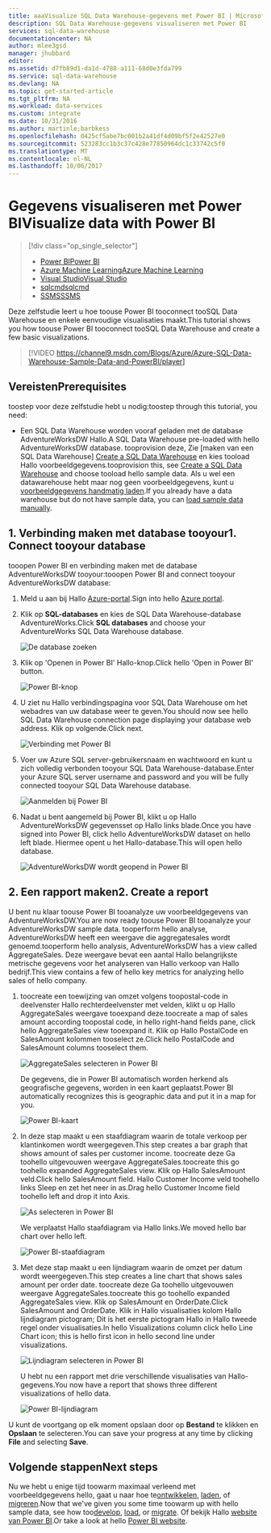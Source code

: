 ```yaml
---
title: aaaVisualize SQL Data Warehouse-gegevens met Power BI | Microsoft Azure
description: SQL Data Warehouse-gegevens visualiseren met Power BI
services: sql-data-warehouse
documentationcenter: NA
author: mlee3gsd
manager: jhubbard
editor: 
ms.assetid: d7fb89d1-da1d-4788-a111-68d0e3fda799
ms.service: sql-data-warehouse
ms.devlang: NA
ms.topic: get-started-article
ms.tgt_pltfrm: NA
ms.workload: data-services
ms.custom: integrate
ms.date: 10/31/2016
ms.author: martinle;barbkess
ms.openlocfilehash: 0425cf5abe7bc001b2a41df4d09bf5f2e42527e0
ms.sourcegitcommit: 523283cc1b3c37c428e77850964dc1c33742c5f0
ms.translationtype: MT
ms.contentlocale: nl-NL
ms.lasthandoff: 10/06/2017
---
```

# <a name="visualize-data-with-power-bi"></a><span data-ttu-id="aefc7-103">Gegevens visualiseren met Power BI</span><span class="sxs-lookup"><span data-stu-id="aefc7-103">Visualize data with Power BI</span></span>
> [!div class="op_single_selector"]
> * [<span data-ttu-id="aefc7-104">Power BI</span><span class="sxs-lookup"><span data-stu-id="aefc7-104">Power BI</span></span>](sql-data-warehouse-get-started-visualize-with-power-bi.md)
> * [<span data-ttu-id="aefc7-105">Azure Machine Learning</span><span class="sxs-lookup"><span data-stu-id="aefc7-105">Azure Machine Learning</span></span>](sql-data-warehouse-get-started-analyze-with-azure-machine-learning.md)
> * [<span data-ttu-id="aefc7-106">Visual Studio</span><span class="sxs-lookup"><span data-stu-id="aefc7-106">Visual Studio</span></span>](sql-data-warehouse-query-visual-studio.md)
> * [<span data-ttu-id="aefc7-107">sqlcmd</span><span class="sxs-lookup"><span data-stu-id="aefc7-107">sqlcmd</span></span>](sql-data-warehouse-get-started-connect-sqlcmd.md) 
> * [<span data-ttu-id="aefc7-108">SSMS</span><span class="sxs-lookup"><span data-stu-id="aefc7-108">SSMS</span></span>](sql-data-warehouse-query-ssms.md)
> 
> 

<span data-ttu-id="aefc7-109">Deze zelfstudie leert u hoe toouse Power BI tooconnect tooSQL Data Warehouse en enkele eenvoudige visualisaties maakt.</span><span class="sxs-lookup"><span data-stu-id="aefc7-109">This tutorial shows you how toouse Power BI tooconnect tooSQL Data Warehouse and create a few basic visualizations.</span></span>

> [!VIDEO https://channel9.msdn.com/Blogs/Azure/Azure-SQL-Data-Warehouse-Sample-Data-and-PowerBI/player]
> 
> 

## <a name="prerequisites"></a><span data-ttu-id="aefc7-110">Vereisten</span><span class="sxs-lookup"><span data-stu-id="aefc7-110">Prerequisites</span></span>
<span data-ttu-id="aefc7-111">toostep voor deze zelfstudie hebt u nodig:</span><span class="sxs-lookup"><span data-stu-id="aefc7-111">toostep through this tutorial, you need:</span></span>

* <span data-ttu-id="aefc7-112">Een SQL Data Warehouse worden vooraf geladen met de database AdventureWorksDW Hallo.</span><span class="sxs-lookup"><span data-stu-id="aefc7-112">A SQL Data Warehouse pre-loaded with hello AdventureWorksDW database.</span></span> <span data-ttu-id="aefc7-113">tooprovision deze, Zie [maken van een SQL Data Warehouse] [ Create a SQL Data Warehouse] en kies tooload Hallo voorbeeldgegevens.</span><span class="sxs-lookup"><span data-stu-id="aefc7-113">tooprovision this, see [Create a SQL Data Warehouse][Create a SQL Data Warehouse] and choose tooload hello sample data.</span></span> <span data-ttu-id="aefc7-114">Als u wel een datawarehouse hebt maar nog geen voorbeeldgegevens, kunt u [voorbeeldgegevens handmatig laden][load sample data manually].</span><span class="sxs-lookup"><span data-stu-id="aefc7-114">If you already have a data warehouse but do not have sample data, you can [load sample data manually][load sample data manually].</span></span>

## <a name="1-connect-tooyour-database"></a><span data-ttu-id="aefc7-115">1. Verbinding maken met database tooyour</span><span class="sxs-lookup"><span data-stu-id="aefc7-115">1. Connect tooyour database</span></span>
<span data-ttu-id="aefc7-116">tooopen Power BI en verbinding maken met de database AdventureWorksDW tooyour:</span><span class="sxs-lookup"><span data-stu-id="aefc7-116">tooopen Power BI and connect tooyour AdventureWorksDW database:</span></span>

1. <span data-ttu-id="aefc7-117">Meld u aan bij Hallo [Azure-portal][Azure portal].</span><span class="sxs-lookup"><span data-stu-id="aefc7-117">Sign into hello [Azure portal][Azure portal].</span></span>
2. <span data-ttu-id="aefc7-118">Klik op **SQL-databases** en kies de SQL Data Warehouse-database AdventureWorks.</span><span class="sxs-lookup"><span data-stu-id="aefc7-118">Click **SQL databases** and choose your AdventureWorks SQL Data Warehouse database.</span></span>
   
    ![De database zoeken][1]
3. <span data-ttu-id="aefc7-120">Klik op 'Openen in Power BI' Hallo-knop.</span><span class="sxs-lookup"><span data-stu-id="aefc7-120">Click hello 'Open in Power BI' button.</span></span>
   
    ![Power BI-knop][2]
4. <span data-ttu-id="aefc7-122">U ziet nu Hallo verbindingspagina voor SQL Data Warehouse om het webadres van uw database weer te geven.</span><span class="sxs-lookup"><span data-stu-id="aefc7-122">You should now see hello SQL Data Warehouse connection page displaying your database web address.</span></span> <span data-ttu-id="aefc7-123">Klik op volgende.</span><span class="sxs-lookup"><span data-stu-id="aefc7-123">Click next.</span></span>
   
    ![Verbinding met Power BI][3]
5. <span data-ttu-id="aefc7-125">Voer uw Azure SQL server-gebruikersnaam en wachtwoord en kunt u zich volledig verbonden tooyour SQL Data Warehouse-database.</span><span class="sxs-lookup"><span data-stu-id="aefc7-125">Enter your Azure SQL server username and password and you will be fully connected tooyour SQL Data Warehouse database.</span></span>
   
    ![Aanmelden bij Power BI][4]
6. <span data-ttu-id="aefc7-127">Nadat u bent aangemeld bij Power BI, klikt u op Hallo AdventureWorksDW gegevensset op Hallo links blade.</span><span class="sxs-lookup"><span data-stu-id="aefc7-127">Once you have signed into Power BI, click hello AdventureWorksDW dataset on hello left blade.</span></span> <span data-ttu-id="aefc7-128">Hiermee opent u het Hallo-database.</span><span class="sxs-lookup"><span data-stu-id="aefc7-128">This will open hello database.</span></span>
   
    ![AdventureWorksDW wordt geopend in Power BI][5]

## <a name="2-create-a-report"></a><span data-ttu-id="aefc7-130">2. Een rapport maken</span><span class="sxs-lookup"><span data-stu-id="aefc7-130">2. Create a report</span></span>
<span data-ttu-id="aefc7-131">U bent nu klaar toouse Power BI tooanalyze uw voorbeeldgegevens van AdventureWorksDW.</span><span class="sxs-lookup"><span data-stu-id="aefc7-131">You are now ready toouse Power BI tooanalyze your AdventureWorksDW sample data.</span></span> <span data-ttu-id="aefc7-132">tooperform hello analyse, AdventureWorksDW heeft een weergave die aggregatesales wordt genoemd.</span><span class="sxs-lookup"><span data-stu-id="aefc7-132">tooperform hello analysis, AdventureWorksDW has a view called AggregateSales.</span></span> <span data-ttu-id="aefc7-133">Deze weergave bevat een aantal Hallo belangrijkste metrische gegevens voor het analyseren van Hallo verkoop van Hallo bedrijf.</span><span class="sxs-lookup"><span data-stu-id="aefc7-133">This view contains a few of hello key metrics for analyzing hello sales of hello company.</span></span>

1. <span data-ttu-id="aefc7-134">toocreate een toewijzing van omzet volgens toopostal-code in deelvenster Hallo rechterdeelvenster met velden, klikt u op Hallo AggregateSales weergave tooexpand deze.</span><span class="sxs-lookup"><span data-stu-id="aefc7-134">toocreate a map of sales amount according toopostal code, in hello right-hand fields pane, click hello AggregateSales view tooexpand it.</span></span> <span data-ttu-id="aefc7-135">Klik op Hallo PostalCode en SalesAmount kolommen tooselect ze.</span><span class="sxs-lookup"><span data-stu-id="aefc7-135">Click hello PostalCode and SalesAmount columns tooselect them.</span></span>
   
    ![AggregateSales selecteren in Power BI][6]
   
    <span data-ttu-id="aefc7-137">De gegevens, die in Power BI automatisch worden herkend als geografische gegevens, worden in een kaart geplaatst.</span><span class="sxs-lookup"><span data-stu-id="aefc7-137">Power BI automatically recognizes this is geographic data and put it in a map for you.</span></span>
   
    ![Power BI-kaart][7]
2. <span data-ttu-id="aefc7-139">In deze stap maakt u een staafdiagram waarin de totale verkoop per klantinkomen wordt weergegeven.</span><span class="sxs-lookup"><span data-stu-id="aefc7-139">This step creates a bar graph that shows amount of sales per customer income.</span></span> <span data-ttu-id="aefc7-140">toocreate deze Ga toohello uitgevouwen weergave AggregateSales.</span><span class="sxs-lookup"><span data-stu-id="aefc7-140">toocreate this go toohello expanded AggregateSales view.</span></span> <span data-ttu-id="aefc7-141">Klik op Hallo SalesAmount veld.</span><span class="sxs-lookup"><span data-stu-id="aefc7-141">Click hello SalesAmount field.</span></span> <span data-ttu-id="aefc7-142">Hallo Customer Income veld toohello links Sleep en zet het neer in as.</span><span class="sxs-lookup"><span data-stu-id="aefc7-142">Drag hello Customer Income field toohello left and drop it into Axis.</span></span>
   
    ![As selecteren in Power BI][8]
   
    <span data-ttu-id="aefc7-144">We verplaatst Hallo staafdiagram via Hallo links.</span><span class="sxs-lookup"><span data-stu-id="aefc7-144">We moved hello bar chart over hello left.</span></span>
   
    ![Power BI-staafdiagram][9]
3. <span data-ttu-id="aefc7-146">Met deze stap maakt u een lijndiagram waarin de omzet per datum wordt weergegeven.</span><span class="sxs-lookup"><span data-stu-id="aefc7-146">This step creates a line chart that shows sales amount per order date.</span></span> <span data-ttu-id="aefc7-147">toocreate deze Ga toohello uitgevouwen weergave AggregateSales.</span><span class="sxs-lookup"><span data-stu-id="aefc7-147">toocreate this go toohello expanded AggregateSales view.</span></span> <span data-ttu-id="aefc7-148">Klik op SalesAmount en OrderDate.</span><span class="sxs-lookup"><span data-stu-id="aefc7-148">Click SalesAmount and OrderDate.</span></span> <span data-ttu-id="aefc7-149">Klik in Hallo visualisaties kolom Hallo lijndiagram pictogram; Dit is het eerste pictogram Hallo in Hallo tweede regel onder visualisaties.</span><span class="sxs-lookup"><span data-stu-id="aefc7-149">In hello Visualizations column click hello Line Chart icon; this is hello first icon in hello second line under visualizations.</span></span>
   
    ![Lijndiagram selecteren in Power BI][10]
   
    <span data-ttu-id="aefc7-151">U hebt nu een rapport met drie verschillende visualisaties van Hallo-gegevens.</span><span class="sxs-lookup"><span data-stu-id="aefc7-151">You now have a report that shows three different visualizations of hello data.</span></span>
   
    ![Power BI-lijndiagram][11]

<span data-ttu-id="aefc7-153">U kunt de voortgang op elk moment opslaan door op **Bestand** te klikken en **Opslaan** te selecteren.</span><span class="sxs-lookup"><span data-stu-id="aefc7-153">You can save your progress at any time by clicking **File** and selecting **Save**.</span></span>

## <a name="next-steps"></a><span data-ttu-id="aefc7-154">Volgende stappen</span><span class="sxs-lookup"><span data-stu-id="aefc7-154">Next steps</span></span>
<span data-ttu-id="aefc7-155">Nu we hebt u enige tijd toowarm maximaal verleend met voorbeeldgegevens hello, gaat u naar hoe te[ontwikkelen][develop], [laden][load], of [ migreren][migrate].</span><span class="sxs-lookup"><span data-stu-id="aefc7-155">Now that we've given you some time toowarm up with hello sample data, see how too[develop][develop], [load][load], or [migrate][migrate].</span></span> <span data-ttu-id="aefc7-156">Of bekijk Hallo [website van Power BI][Power BI website].</span><span class="sxs-lookup"><span data-stu-id="aefc7-156">Or take a look at hello [Power BI website][Power BI website].</span></span>

<!--Image references-->
[1]: media/sql-data-warehouse-get-started-visualize-with-power-bi/pbi-find-database.png
[2]: media/sql-data-warehouse-get-started-visualize-with-power-bi/pbi-button.png
[3]: media/sql-data-warehouse-get-started-visualize-with-power-bi/pbi-connect-to-azure.png
[4]: media/sql-data-warehouse-get-started-visualize-with-power-bi/pbi-sign-in.png
[5]: media/sql-data-warehouse-get-started-visualize-with-power-bi/pbi-open-adventureworks.png
[6]: media/sql-data-warehouse-get-started-visualize-with-power-bi/pbi-aggregatesales.png
[7]: media/sql-data-warehouse-get-started-visualize-with-power-bi/pbi-map.png
[8]: media/sql-data-warehouse-get-started-visualize-with-power-bi/pbi-chooseaxis.png
[9]: media/sql-data-warehouse-get-started-visualize-with-power-bi/pbi-bar.png
[10]: media/sql-data-warehouse-get-started-visualize-with-power-bi/pbi-prepare-line.png
[11]: media/sql-data-warehouse-get-started-visualize-with-power-bi/pbi-line.png
[12]: media/sql-data-warehouse-get-started-visualize-with-power-bi/pbi-save.png

<!--Article references-->
[migrate]: sql-data-warehouse-overview-migrate.md
[develop]: sql-data-warehouse-overview-develop.md
[load]: sql-data-warehouse-overview-load.md
[load sample data manually]: sql-data-warehouse-load-sample-databases.md
[connecting tooSQL Data Warehouse]: sql-data-warehouse-integrate-power-bi.md
[Create a SQL Data Warehouse]: sql-data-warehouse-get-started-provision.md

<!--Other-->
[Azure portal]: https://portal.azure.com/
[Power BI website]: http://www.powerbi.com/

